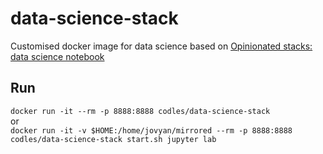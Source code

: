 # data-science-stack
Customised docker image for data science based on [Opinionated stacks: data science notebook](https://github.com/jupyter/docker-stacks/tree/master/datascience-notebook)

## Run
`docker run -it --rm -p 8888:8888 codles/data-science-stack`  
or  
`docker run -it -v $HOME:/home/jovyan/mirrored --rm -p 8888:8888 codles/data-science-stack start.sh jupyter lab`  

